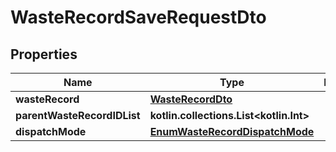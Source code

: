 
# WasteRecordSaveRequestDto

## Properties
Name | Type | Description | Notes
------------ | ------------- | ------------- | -------------
**wasteRecord** | [**WasteRecordDto**](WasteRecordDto.md) |  | 
**parentWasteRecordIDList** | **kotlin.collections.List&lt;kotlin.Int&gt;** |  | 
**dispatchMode** | [**EnumWasteRecordDispatchMode**](EnumWasteRecordDispatchMode.md) |  | 



